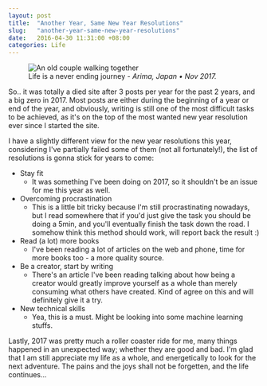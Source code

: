 ```yaml
---
layout: post
title:  "Another Year, Same New Year Resolutions"
slug:   "another-year-same-new-year-resolutions"
date:   2016-04-30 11:31:00 +08:00
categories: Life
---
```


<figure>
  <img alt="An old couple walking together"
    src="https://s3-ap-southeast-1.amazonaws.com/life-inspect/arima_couple.jpg"
    class="content" />
  <figcaption>Life is a never ending journey <i>- Arima, Japan • Nov 2017.</i></figcaption>
</figure>

So.. it was totally a died site after 3 posts per year for the past 2 years, and a big zero in 2017. Most posts are either during the beginning of a year or end of the year, and obviously, writing is still one of the most difficult tasks to be achieved, as it's on the top of the most wanted new year resolution ever since I started the site.

I have a slightly different view for the new year resolutions this year, considering I've partially failed some of them (not all fortunately!), the list of resolutions is gonna stick for years to come:

* Stay fit
  - It was something I've been doing on 2017, so it shouldn't be an issue for me this year as well.
* Overcoming procrastination
  - This is a little bit tricky because I'm still procrastinating nowadays, but I read somewhere that if you'd just give the task you should be doing a 5min, and you'll eventually finish the task down the road. I somehow think this method should work, will report back the result :)
* Read (a lot) more books
  - I've been reading a lot of articles on the web and phone, time for more books too - a more quality source.
* Be a creator, start by writing
  - There's an article I've been reading talking about how being a creator would greatly improve yourself as a whole than merely consuming what others have created. Kind of agree on this and will definitely give it a try.
* New technical skills
  - Yea, this is a must. Might be looking into some machine learning stuffs.

Lastly, 2017 was pretty much a roller coaster ride for me, many things happened in an unexpected way; whether they are good and bad. I'm glad that I am still appreciate my life as a whole, and energetically to look for the next adventure. The pains and the joys shall not be forgetten, and the life continues...
